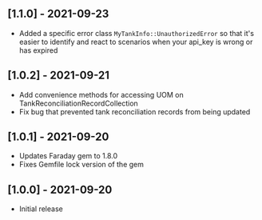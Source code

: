 ## [1.1.0] - 2021-09-23
- Added a specific error class ``MyTankInfo::UnauthorizedError`` so that it's easier to identify and react to scenarios when your api_key is wrong or has expired

## [1.0.2] - 2021-09-21
- Add convenience methods for accessing UOM on TankReconciliationRecordCollection
- Fix bug that prevented tank reconciliation records from being updated

## [1.0.1] - 2021-09-20
- Updates Faraday gem to 1.8.0
- Fixes Gemfile lock version of the gem

## [1.0.0] - 2021-09-20
- Initial release
